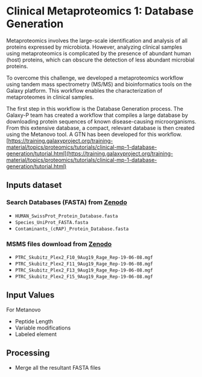 # Clinical Metaproteomics 1: Database Generation
Metaproteomics involves the large-scale identification and analysis of all proteins expressed by microbiota. However, analyzing clinical samples using metaproteomics is complicated by the presence of abundant human (host) proteins, which can obscure the detection of less abundant microbial proteins.

To overcome this challenge, we developed a metaproteomics workflow using tandem mass spectrometry (MS/MS) and bioinformatics tools on the Galaxy platform. This workflow enables the characterization of metaproteomes in clinical samples.

The first step in this workflow is the Database Generation process. The Galaxy-P team has created a workflow that compiles a large database by downloading protein sequences of known disease-causing microorganisms. From this extensive database, a compact, relevant database is then created using the Metanovo tool.
A GTN has been developed for this workflow. [https://training.galaxyproject.org/training-material/topics/proteomics/tutorials/clinical-mp-1-database-generation/tutorial.html](https://training.galaxyproject.org/training-material/topics/proteomics/tutorials/clinical-mp-1-database-generation/tutorial.html)

## Inputs dataset

### Search Databases (FASTA) from [Zenodo](https://zenodo.org/records/14181725)
- `HUMAN_SwissProt_Protein_Database.fasta`
- `Species_UniProt_FASTA.fasta`
- `Contaminants_(cRAP)_Protein_Database.fasta`
### MSMS files download from [Zenodo](https://zenodo.org/records/14181725)
- `PTRC_Skubitz_Plex2_F10_9Aug19_Rage_Rep-19-06-08.mgf`
- `PTRC_Skubitz_Plex2_F11_9Aug19_Rage_Rep-19-06-08.mgf`
- `PTRC_Skubitz_Plex2_F13_9Aug19_Rage_Rep-19-06-08.mgf`
- `PTRC_Skubitz_Plex2_F15_9Aug19_Rage_Rep-19-06-08.mgf`

## Input Values
For Metanovo 
- Peptide Length
- Variable modifications
- Labeled element

## Processing
- Merge all the resultant FASTA files
